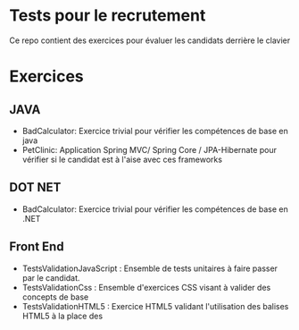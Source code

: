 ﻿# Tests pour le recrutement
Ce repo contient des exercices pour évaluer les candidats derrière le clavier

# Exercices

## JAVA
- BadCalculator: Exercice trivial pour vérifier les compétences de base en java
- PetClinic: Application Spring MVC/ Spring Core / JPA-Hibernate pour vérifier si le candidat est à l'aise avec ces frameworks

## DOT NET
- BadCalculator: Exercice trivial pour vérifier les compétences de base en .NET

## Front End
- TestsValidationJavaScript : Ensemble de tests unitaires à faire passer par le candidat.
- TestsValidationCss : Ensemble d'exercices CSS visant à valider des concepts de base
- TestsValidationHTML5 : Exercice HTML5 validant l'utilisation des balises HTML5 à la place des <div>
